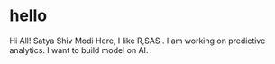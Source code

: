 # hello
Hi All!
Satya Shiv Modi Here, I like R,SAS .
I am working on predictive analytics. I want to build model on AI.
